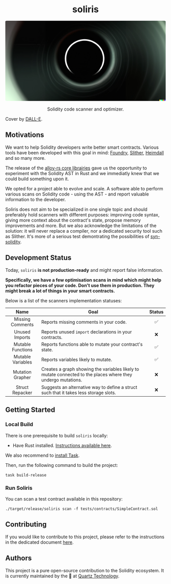 # <h1 align="center"> soliris </h1>

<p align="center">
    <img src="./.github/assets/COVER.PNG" style="border-radius:1%" alt="">
</p>

<p align="center">
    Solidity code scanner and optimizer.
</p>

Cover by [DALL-E](https://openai.com/dall-e-2/).

## Motivations

We want to help Solidity developers write better smart contracts.
Various tools have been developed with this goal in mind: [Foundry](https://github.com/foundry-rs/foundry), [Slither](https://github.com/crytic/slither), [Heimdall](https://github.com/Jon-Becker/heimdall-rs) and so many more.

The release of the [alloy-rs core librairies](https://github.com/alloy-rs/core) gave us the opportunity to experiment with the Solidity AST in Rust and we immediatly knew that we could build something upon it.

We opted for a project able to evolve and scale. A software able to perform various scans on Solidity code - using the AST - and report valuable information to the developer.

Soliris does not aim to be specialized in one single topic and should preferably hold scanners with different purposes: improving code syntax, giving more context about the contract's state, propose memory improvements and more.
But we also acknowledge the limitations of the solution: it will never replace a compiler, nor a dedicated security tool such as Slither.
It's more of a serious test demontrating the possibilities of [syn-solidity](https://github.com/alloy-rs/core/tree/main/crates/syn-solidity).

## Development Status

Today, `soliris` **is not production-ready** and might report false information.

**Specifically, we have a few optimisation scans in mind which might help you refactor pieces of your code. Don't use them in production. They might break a lot of things in your smart contracts.**

Below is a list of the scanners implementation statuses:

|    Name       	     | Goal                                                                                                         	 | Status 	 |
|:-------------------:|----------------------------------------------------------------------------------------------------------------|:--------:|
| Missing Comments 	  | Reports missing comments in your code.                                                                       	 |  ✅   	   |
|  Unused Imports  	  | Reports unused `import` declarations in your contracts.                                                      	 |  ❌   	   |
| Mutable Functions 	 | Reports functions able to mutate your contract's state.                                                      	 |  ✅   	   |
| Mutable Variables 	 | Reports variables likely to mutate.                                                                          	 |  ✅   	   |
| Mutation Grapher 	  | Creates a graph showing the variables likely to mutate connected to the places where they undergo mutations. 	 |  ❌   	   |
| Struct Repacker  	  | Suggests an alternative way to define a struct such that it takes less storage slots.                        	 |  ❌   	   |

## Getting Started

### Local Build

There is one prerequisite to build `soliris` locally:
- Have Rust installed. [Instructions available here](https://www.rust-lang.org/tools/install).

We also recommend to [install Task](https://taskfile.dev/installation/).

Then, run the following command to build the project:
```shell
task build-release
```

### Run Soliris

You can scan a test contract available in this repository:
```shell
./target/release/soliris scan -f tests/contracts/SimpleContract.sol
```

## Contributing

If you would like to contribute to this project, please refer to the instructions in the
dedicated document [here](./CONTRIBUTING.md).

## Authors

This project is a pure open-source contribution to the Solidity ecosystem.
It is currently maintained by the 🤖 at [Quartz Technology](https://github.com/quartz-technology).
